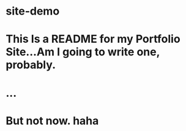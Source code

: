 # site-demo
# This Is a README for my Portfolio Site...Am I going to write one, probably.
# ...
# But not now. haha
